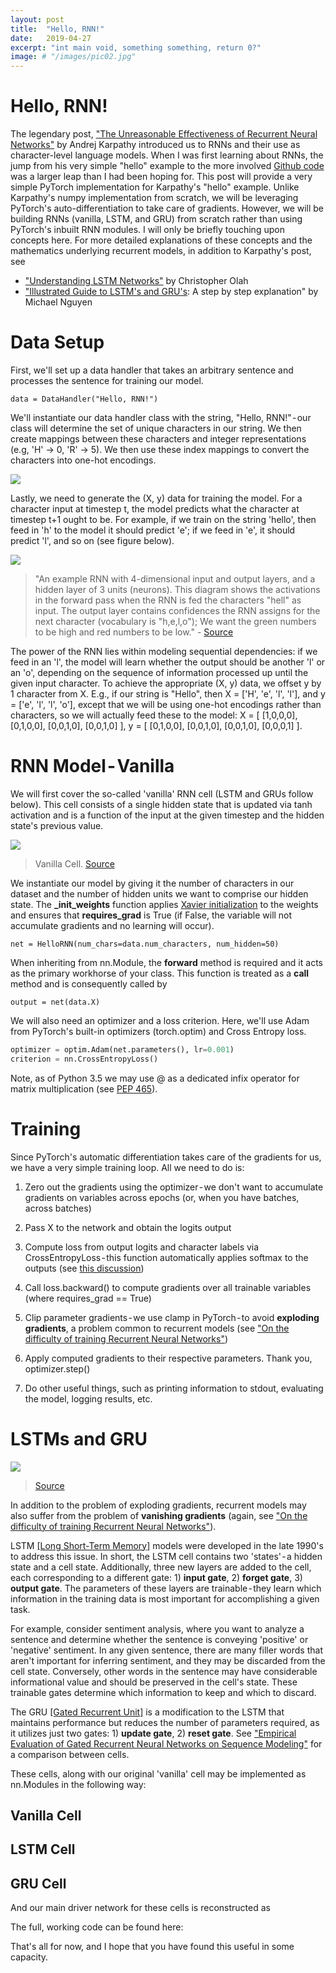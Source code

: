 ```yaml
---
layout: post
title:  "Hello, RNN!"
date:   2019-04-27
excerpt: "int main void, something something, return 0?"
image: # "/images/pic02.jpg"
---
```


# Hello, RNN!
The legendary post, ["The Unreasonable Effectiveness of Recurrent Neural Networks"](http://karpathy.github.io/2015/05/21/rnn-effectiveness/) by Andrej Karpathy introduced us to RNNs and their use as character-level language models. When I was first learning about RNNs, the jump from his very simple "hello" example to the more involved [Github code](https://medium.com/r/?url=https%3A%2F%2Fgist.github.com%2Fkarpathy%2Fd4dee566867f8291f086) was a larger leap than I had been hoping for. This post will provide a very simple PyTorch implementation for Karpathy's "hello" example. Unlike Karpathy's numpy implementation from scratch, we will be leveraging PyTorch's auto-differentiation to take care of gradients. However, we will be building RNNs (vanilla, LSTM, and GRU) from scratch rather than using PyTorch's inbuilt RNN modules.
I will only be briefly touching upon concepts here. For more detailed explanations of these concepts and the mathematics underlying recurrent models, in addition to Karpathy's post, see

- ["Understanding LSTM Networks"](https://medium.com/r/?url=http%3A%2F%2Fcolah.github.io%2Fposts%2F2015-08-Understanding-LSTMs%2F) by Christopher Olah
- ["Illustrated Guide to LSTM's and GRU's](https://medium.com/r/?url=https%3A%2F%2Ftowardsdatascience.com%2Fillustrated-guide-to-lstms-and-gru-s-a-step-by-step-explanation-44e9eb85bf21): A step by step explanation" by Michael Nguyen

# Data Setup
First, we'll set up a data handler that takes an arbitrary sentence and processes the sentence for training our model.

<script src="https://gist.github.com/michael-iuzzolino/dc98554496d918286401f2943d471dfa.js"></script>

`data = DataHandler("Hello, RNN!")`

We'll instantiate our data handler class with the string, "Hello, RNN!" - our class will determine the set of unique characters in our string. We then create mappings between these characters and integer representations (e.g, 'H' → 0, 'R' → 5). We then use these index mappings to convert the characters into one-hot encodings.

<img class="custom_image" data-image-id="0*GZy1tUbL8gsiCmr4.jpg" data-width="400" data-height="300" src="https://cdn-images-1.medium.com/max/1600/0*GZy1tUbL8gsiCmr4.jpg">

Lastly, we need to generate the (X, y) data for training the model. For a character input at timestep t, the model predicts what the character at timestep t+1 ought to be. For example, if we train on the string 'hello', then feed in 'h' to the model it should predict 'e'; if we feed in 'e', it should predict 'l', and so on (see figure below).

<img class="custom_image" data-image-id="0*8LykR03GxX2TM-jj.jpeg" data-width="902" data-height="725" data-is-featured="true" src="https://cdn-images-1.medium.com/max/1600/0*8LykR03GxX2TM-jj.jpeg">

>"An example RNN with 4-dimensional input and output layers, and a hidden layer of 3 units (neurons). This diagram shows the activations in the forward pass when the RNN is fed the characters "hell" as input. The output layer contains confidences the RNN assigns for the next character (vocabulary is "h,e,l,o"); We want the green numbers to be high and red numbers to be low." - [Source](https://medium.com/r/?url=http%3A%2F%2Fkarpathy.github.io%2F2015%2F05%2F21%2Frnn-effectiveness%2F)

The power of the RNN lies within modeling sequential dependencies: if we feed in an 'l', the model will learn whether the output should be another 'l' or an 'o', depending on the sequence of information processed up until the given input character.
To achieve the appropriate (X, y) data, we offset y by 1 character from X. E.g., if our string is "Hello", then X = ['H', 'e', 'l', 'l'], and y = ['e', 'l', 'l', 'o'], except that we will be using one-hot encodings rather than characters, so we will actually feed these to the model: X = [ [1,0,0,0], [0,1,0,0], [0,0,1,0], [0,0,1,0] ], y = [ [0,1,0,0], [0,0,1,0], [0,0,1,0], [0,0,0,1] ].

# RNN Model - Vanilla
We will first cover the so-called 'vanilla' RNN cell (LSTM and GRUs follow below). This cell consists of a single hidden state that is updated via tanh activation and is a function of the input at the given timestep and the hidden state's previous value.

<img class="custom_image" data-image-id="1*AyxsB0n9S0iYFdEU9qTnFQ.png" data-width="1134" data-height="736" src="https://cdn-images-1.medium.com/max/1600/1*AyxsB0n9S0iYFdEU9qTnFQ.png">

> Vanilla Cell. [Source](https://towardsdatascience.com/illustrated-guide-to-lstms-and-gru-s-a-step-by-step-explanation-44e9eb85bf21)

<script src="https://gist.github.com/michael-iuzzolino/e4bd557f6632f1826b8f485263630bcd.js"></script>

We instantiate our model by giving it the number of characters in our dataset and the number of hidden units we want to comprise our hidden state. The **_init_weights** function applies [Xavier initialization](https://medium.com/r/?url=http%3A%2F%2Fproceedings.mlr.press%2Fv9%2Fglorot10a%2Fglorot10a.pdf) to the weights and ensures that **requires_grad** is True (if False, the variable will not accumulate gradients and no learning will occur).

`net = HelloRNN(num_chars=data.num_characters, num_hidden=50)`

When inheriting from nn.Module, the **forward** method is required and it acts as the primary workhorse of your class. This function is treated as a **__call__** method and is consequently called by

`output = net(data.X)`

We will also need an optimizer and a loss criterion. Here, we'll use Adam from PyTorch's built-in optimizers (torch.optim) and Cross Entropy loss.

```python
optimizer = optim.Adam(net.parameters(), lr=0.001)
criterion = nn.CrossEntropyLoss()
```

Note, as of Python 3.5 we may use @ as a dedicated infix operator for matrix multiplication (see [PEP 465](https://medium.com/r/?url=https%3A%2F%2Fwww.python.org%2Fdev%2Fpeps%2Fpep-0465%2F)).

# Training
<script src="https://gist.github.com/michael-iuzzolino/34d3258691cd20f662ae439a93d02069.js"></script>


Since PyTorch's automatic differentiation takes care of the gradients for us, we have a very simple training loop. All we need to do is:
1. Zero out the gradients using the optimizer - we don't want to accumulate gradients on variables across epochs (or, when you have batches, across batches)

2. Pass X to the network and obtain the logits output

3. Compute loss from output logits and character labels via CrossEntropyLoss - this function automatically applies softmax to the outputs (see [this discussion](https://medium.com/r/?url=https%3A%2F%2Fdiscuss.pytorch.org%2Ft%2Fwhy-does-crossentropyloss-include-the-softmax-function%2F4420))

4. Call loss.backward() to compute gradients over all trainable variables (where requires_grad == True)

5. Clip parameter gradients - we use clamp in PyTorch - to avoid **exploding gradients**, a problem common to recurrent models (see ["On the difficulty of training Recurrent Neural Networks"](https://medium.com/r/?url=https%3A%2F%2Farxiv.org%2Fabs%2F1211.5063))

6. Apply computed gradients to their respective parameters. Thank you, optimizer.step()

7. Do other useful things, such as printing information to stdout, evaluating the model, logging results, etc.

# LSTMs and GRU
<img class="custom_image" data-image-id="1*yBXV9o5q7L_CvY7quJt3WQ.png" src="https://cdn-images-1.medium.com/max/1600/1*yBXV9o5q7L_CvY7quJt3WQ.png">

> [Source](https://towardsdatascience.com/illustrated-guide-to-lstms-and-gru-s-a-step-by-step-explanation-44e9eb85bf21)

 In addition to the problem of exploding gradients, recurrent models may also suffer from the problem of **vanishing gradients** (again, see ["On the difficulty of training Recurrent Neural Networks"](https://medium.com/r/?url=https%3A%2F%2Farxiv.org%2Fabs%2F1211.5063)).

LSTM [[Long Short-Term Memory]](https://medium.com/r/?url=https%3A%2F%2Fwww.bioinf.jku.at%2Fpublications%2Folder%2F2604.pdf) models were developed in the late 1990's to address this issue. In short, the LSTM cell contains two 'states' - a hidden state and a cell state. Additionally, three new layers are added to the cell, each corresponding to a different gate: 1) **input gate**, 2) **forget gate**, 3) **output gate**. The parameters of these layers are trainable - they learn which information in the training data is most important for accomplishing a given task.

For example, consider sentiment analysis, where you want to analyze a sentence and determine whether the sentence is conveying 'positive' or 'negative' sentiment. In any given sentence, there are many filler words that aren't important for inferring sentiment, and they may be discarded from the cell state. Conversely, other words in the sentence may have considerable informational value and should be preserved in the cell's state. These trainable gates determine which information to keep and which to discard.

The GRU [[Gated Recurrent Unit]](https://medium.com/r/?url=https%3A%2F%2Farxiv.org%2Fabs%2F1406.1078) is a modification to the LSTM that maintains performance but reduces the number of parameters required, as it utilizes just two gates: 1) **update gate**, 2) **reset gate**. See ["Empirical Evaluation of Gated Recurrent Neural Networks on Sequence Modeling"](https://medium.com/r/?url=https%3A%2F%2Farxiv.org%2Fpdf%2F1412.3555v1.pdf) for a comparison between cells.

These cells, along with our original 'vanilla' cell may be implemented as nn.Modules in the following way:

## Vanilla Cell
<script src="https://gist.github.com/michael-iuzzolino/09c9224fdd991f13ed484968c36eb532.js"></script>

## LSTM Cell
<script src="https://gist.github.com/michael-iuzzolino/25f685ce3d8dd78b26b8d4165180cac9.js"></script>

## GRU Cell
<script src="https://gist.github.com/michael-iuzzolino/49a921d78bf410c3f57f6858466634bd.js"></script>


And our main driver network for these cells is reconstructed as

<script src="https://gist.github.com/michael-iuzzolino/9b4560c90d32deb99d9e62aa9033aa59.js"></script>

The full, working code can be found here:

<script src="https://gist.github.com/michael-iuzzolino/9b4560c90d32deb99d9e62aa9033aa59.js"></script>


That's all for now, and I hope that you have found this useful in some capacity.
